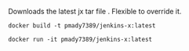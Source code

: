 Downloads the latest jx tar file . Flexible to override it.

```docker build -t pmady7389/jenkins-x:latest```

```docker run -it pmady7389/jenkins-x:latest```
